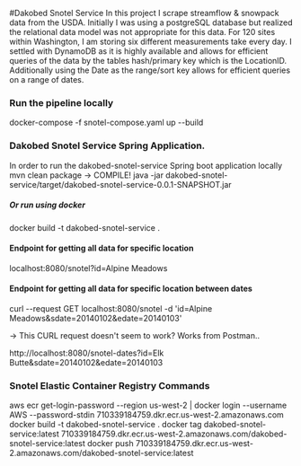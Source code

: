 #Dakobed Snotel Service
In this project I scrape streamflow & snowpack data from the USDA.  Initially I was using a postgreSQL database but realized
the relational data model was not appropriate for this data.  For 120 sites within Washington, I am storing six different measurements 
take every day.  I settled with  DynamoDB as it is highly available and allows for efficient queries of the data by the tables hash/primary key which is the LocationID.  
Additionally using the Date as the range/sort key allows for efficient queries on a range of dates.   

### Run the pipeline locally 
docker-compose -f snotel-compose.yaml up --build

### Dakobed Snotel Service Spring Application.  
In order to run the dakobed-snotel-service Spring boot application locally
mvn clean package  -> COMPILE!
java -jar dakobed-snotel-service/target/dakobed-snotel-service-0.0.1-SNAPSHOT.jar


##### Or run using docker 
docker build -t dakobed-snotel-service .

#### Endpoint for getting all data for specific location

localhost:8080/snotel?id=Alpine Meadows

#### Endpoint for getting all data for specific location between dates
curl --request GET localhost:8080/snotel -d 'id=Alpine Meadows&sdate=20140102&edate=20140103'

-> This CURL request doesn't seem to work?  Works from Postman.. 

http://localhost:8080/snotel-dates?id=Elk Butte&sdate=20140102&edate=20140103

### Snotel Elastic Container Registry Commands
aws ecr get-login-password --region us-west-2 | docker login --username AWS --password-stdin 710339184759.dkr.ecr.us-west-2.amazonaws.com
docker build -t dakobed-snotel-service .
docker tag dakobed-snotel-service:latest 710339184759.dkr.ecr.us-west-2.amazonaws.com/dakobed-snotel-service:latest
docker push 710339184759.dkr.ecr.us-west-2.amazonaws.com/dakobed-snotel-service:latest


